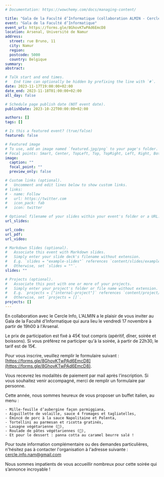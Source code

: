 ```yaml
---
# Documentation: https://wowchemy.com/docs/managing-content/

title: "Gala de la Faculté d’Informatique (collaboration ALMIN - Cercle Info)"
event: "Gala de la Faculté d’Informatique"
event_url: https://forms.gle/8GhovKTwPAd6EmcD8
location: Arsenal, Université de Namur
address:
  street: rue Bruno, 11
  city: Namur
  region:
  postcode: 5000
  country: Belgique
summary:
abstract:

# Talk start and end times.
#   End time can optionally be hidden by prefixing the line with `#`.
date: 2023-11-17T19:00:00+02:00
date_end: 2023-11-18T01:00:00+02:00 
all_day: false

# Schedule page publish date (NOT event date).
publishDate: 2023-10-22T00:00:00+02:00

authors: []
tags: []

# Is this a featured event? (true/false)
featured: false

# Featured image
# To use, add an image named `featured.jpg/png` to your page's folder. 
# Focal points: Smart, Center, TopLeft, Top, TopRight, Left, Right, BottomLeft, Bottom, BottomRight.
image:
  caption: ""
  focal_point: ""
  preview_only: false

# Custom links (optional).
#   Uncomment and edit lines below to show custom links.
# links:
# - name: Follow
#   url: https://twitter.com
#   icon_pack: fab
#   icon: twitter

# Optional filename of your slides within your event's folder or a URL.
url_slides:

url_code:
url_pdf:
url_video:

# Markdown Slides (optional).
#   Associate this event with Markdown slides.
#   Simply enter your slide deck's filename without extension.
#   E.g. `slides = "example-slides"` references `content/slides/example-slides.md`.
#   Otherwise, set `slides = ""`.
slides: ""

# Projects (optional).
#   Associate this post with one or more of your projects.
#   Simply enter your project's folder or file name without extension.
#   E.g. `projects = ["internal-project"]` references `content/project/deep-learning/index.md`.
#   Otherwise, set `projects = []`.
projects: []
---
```


En collaboration avec le Cercle Info, L'ALMIN a le plaisir de vous inviter au Gala de la Faculté d'Informatique qui aura lieu le vendredi 17 novembre à partir de 19h00 à l'Arsenal.

Le prix de participation est fixé à 45€ tout compris (apéritif, dîner, soirée et boissons). Si vous préférez ne participer qu'à la soirée, à partir de 22h30, le tarif est de 15€.

Pour vous inscrire, veuillez remplir le formulaire suivant : [https://forms.gle/8GhovKTwPAd6EmcD8](https://forms.gle/8GhovKTwPAd6EmcD8).

Vous recevrez les modalités de paiement par mail après l’inscription. Si vous souhaitez venir accompagné, merci de remplir un formulaire par personne.

Cette année, nous sommes heureux de vous proposer un buffet italien, au menu :

    - Mille-feuille d’aubergine façon parmiggiana,
    - Aiguillette de volaille, sauce 4 fromages et tagliatelles,
    - Émincé de porc à la sauce Napolitaine et Polenta,
    - Tortellini au parmesan et ricotta gratinés,
    - Lasagne végétarienne (🌱),
    - Roulade de pâtes végétariennes (🌱),
    - Et pour le dessert : panna cotta au caramel beurre salé !

Pour toute information complémentaire ou des demandes particulières, n'hésitez pas à contacter l'organisation à l'adresse suivante : [cercle.info.nam@gmail.com](mailto:cercle.info.nam@gmail.com)

Nous sommes impatients de vous accueillir nombreux pour cette soirée qui s’annonce incroyable !
